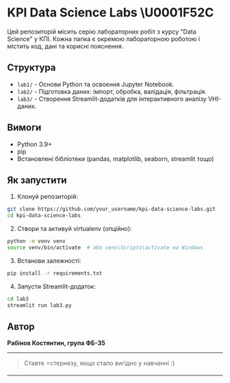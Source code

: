 # KPI Data Science Labs \U0001F52C

Цей репозиторій місить серію лабораторних робіт з курсу "Data Science" у КПІ. Кожна папка є окремою лабораторною роботою і містить код, дані та корисні пояснення.

## Структура

- `lab1/` - Основи Python та освоєння Jupyter Notebook.
- `lab2/` - Підготовка даних: імпорт, обробка, валідація, фільтрація.
- `lab3/` - Створення Streamlit-додатків для інтерактивного аналізу VHI-даних.

## Вимоги

- Python 3.9+
- pip
- Встановлені бібліотеки (pandas, matplotlib, seaborn, streamlit тощо)

## Як запустити

1. Клонуй репозиторій:
```bash
git clone https://github.com/your_username/kpi-data-science-labs.git
cd kpi-data-science-labs
```

2. Створи та активуй virtualenv (опційно):
```bash
python -m venv venv
source venv/bin/activate  # або venv\Scripts\activate на Windows
```

3. Встанови залежності:
```bash
pip install -r requirements.txt
```

4. Запусти Streamlit-додаток:
```bash
cd lab3
streamlit run lab3.py
```

## Автор
**Рабінов Костянтин, група ФБ-35**

---

> Ставте ⭐стернезу, якщо стало вигідно у навчанні :)

---

